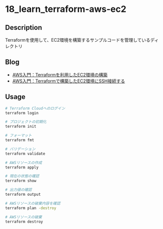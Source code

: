 # 18_learn_terraform-aws-ec2

## Description

Terraformを使用して、EC2環境を構築するサンプルコードを管理しているディレクトリ

## Blog

- [AWS入門：Terraformを利用したEC2環境の構築](https://yossi-note.com/building_an_ec2_environment_using_terraform/)
- [AWS入門：Terraformで構築したEC2環境にSSH接続する](https://yossi-note.com/ssh_connection_to_the_ec2_environment_built_with_terraform/)

## Usage

```sh
# Terraform Cloudへのログイン
terraform login

# プロジェクトの初期化
terraform init

# フォーマット
terraform fmt

# バリデーション
terraform validate

# AWSリソースの作成
terraform apply

# 現在の状態の確認
terraform show

# 出力値の確認
terraform output

# AWSリソースの破棄内容を確認
terraform plan -destroy

# AWSリソースの破棄
terraform destroy
```
